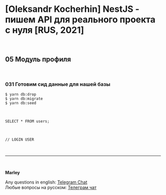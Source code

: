 # [Oleksandr Kocherhin] NestJS - пишем API для реального проекта с нуля [RUS, 2021]

<br/>

## 05 Модуль профиля

<br/>

### 031 Готовим сид данные для нашей базы

```
$ yarn db:drop
$ yarn db:migrate
$ yarn db:seed
```

<br/>

```
SELECT * FROM users;
```

<br/>

```
// LOGIN USER
```

<br/>

---

<br/>

**Marley**

Any questions in english: <a href="https://jsdev.org/chat/">Telegram Chat</a>  
Любые вопросы на русском: <a href="https://jsdev.ru/chat/">Телеграм чат</a>
